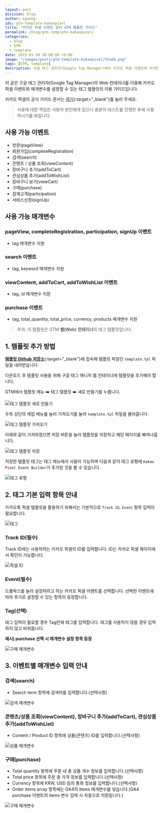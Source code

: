```yaml
---
layout: post
division: blog
author: ogaeng
ids: gtm-template-kakaopixel
title: "카카오 픽셀 이벤트 빌더 GTM 템플릿 가이드"
permalink: /blog/gtm-template-kakaopixel/
categories:
  - blog
  - GTM
  - template
date: 2023-01-30 18:00:00 +9:00
image: "/images/posts/gtm-template-kakaopixel/thumb.png"
tags: [GTM, template]
description: 구글 태그 관리자(Google Tag Manager)에서 카카오 픽셀 이벤트와 마개변수를 손쉽게 추가할 수 있는 태그 템플릿 이용 방법을 안내합니다.
---
```


이 글은 구글 태그 관리자(Google Tag Manager)의 Web 컨테이너를 이용해 카카오 픽셀 이벤트와 매개변수를 설정할 수 있는 태그 템플릿의 이용 가이드입니다.

카카오 픽셀의 공식 가이드 문서는 [여기](https://kakaoad.github.io/kakao-pixel/index.html){:target="\_blank"}를 눌러 주세요.

> 사용에 대한 책임은 사용자 본인에게 있으니 충분히 테스트를 진행한 후에 사용하시기를 바랍니다.

## 사용 가능 이벤트

- 방문(pageView)
- 회원가입(completeRegistration)
- 검색(search)
- 콘텐츠 / 상품 조회(viewContent)
- 장바구니 추가(addToCart)
- 관심상품 추가(addToWishList)
- 장바구니 보기(viewCart)
- 구매(purchase)
- 잠재고객(participation)
- 서비스신청(signUp)

## 사용 가능 매개변수

### pageView, completeRegistration, participation, signUp 이벤트

- tag 매개변수 지원

### search 이벤트

- tag, keyword 매개변수 지원

### viewContent, addToCart, addToWishList 이벤트

- tag, id 매개변수 지원

### purchase 이벤트

- tag, total_quantity, total_price, currency, products 매개변수 지원

> 주의: 이 템플릿은 GTM **웹(Web) 컨테이너**의 태그 템플릿입니다.

## 1. 템플릿 추가 방법

[**템플릿 Github 저장소**](https://github.com/opensource-marketing/kakao-pixel-event-builder-gtm-template){:target="\_blank"}에 접속해 템플릿 파일인 `template.tpl` 파일을 내려받습니다.

다운로드 후 템플릿 사용을 위해 구글 태그 매니저 웹 컨테이너에 템플릿을 추가해야 합니다.

GTM에서 템플릿 메뉴 ➡️ 태그 템플릿 ➡️ 새로 만들기를 누릅니다.

![태그 템플릿 새로 만들기](/images/posts/gtm-template-kakaopixel/01.png)

우측 상단의 케밥 메뉴를 눌러 가져오기를 눌러 `template.tpl` 파일을 불러옵니다.

![태그 템플릿 가져오기](/images/posts/gtm-template-kakaopixel/02.png)

아래와 같이 가져와졌으면 저장 버튼을 눌러 템플릿을 저장하고 해당 페이지를 빠져나옵니다.

![태그 템플릿 저장](/images/posts/gtm-template-kakaopixel/03.png)

저장한 템플릿 태그는 태그 메뉴에서 사용이 가능하며 다음과 같이 태그 유형에 `Kakao Pixel Event Builder`가 추가된 것을 볼 수 있습니다.

![태그 유형](/images/posts/gtm-template-kakaopixel/04.png)

## 2. 태그 기본 입력 항목 안내

카카오톡 픽셀 템플릿을 활용하기 위해서는 기본적으로 `Track ID`, `Event` 항목 입력이 필요합니다.

![태그](/images/posts/gtm-template-kakaopixel/05.png)

### Track ID(필수)

Track ID에는 사용하려는 카카오 픽셀의 ID를 입력합니다. ID는 카카오 픽셀 페이지에서 확인이 가능합니다.

![픽셀 ID](/images/posts/gtm-template-kakaopixel/06.png)

### Event(필수)

드롭박스를 눌러 설정하려고 하는 카카오 픽셀 이벤트를 선택합니다. 선택한 이벤트에 따라 추가로 설정할 수 있는 항목이 등장합니다.

### Tag(선택)

태그 입력이 필요할 경우 Tag란에 태그를 입력합니다. 태그를 사용하지 않을 경우 입력하지 않고 비워둡니다.

**예시) purchase 선택 시 매개변수 설정 항목 등장**

![구매 매개변수](/images/posts/gtm-template-kakaopixel/07.png)

## 3. 이벤트별 매개변수 입력 안내

### 검색(search)

- Search term 항목에 검색어를 입력합니다.(선택사항)

![검색 매개변수](/images/posts/gtm-template-kakaopixel/08.png)

### 콘텐츠/상품 조회(viewContent), 장바구니 추가(addToCart), 관심상품 추가(addToWishList)

- Content / Product ID 항목에 상품(콘텐츠) ID를 입력합니다.(선택사항)

![상품 매개변수](/images/posts/gtm-template-kakaopixel/09.png)

### 구매(purchase)

- Total quantity 항목에 주문 내 총 상품 개수 정보를 입력합니다.(선택사항)
- Total price 항목에 주문 총 가격 정보를 입력합니다.(선택사항)
- Currency 항목에 KRW, USD 등의 통화 정보를 입력합니다.(선택사항)
- Order items array 항목에는 GA4의 items 매개변수를 넣습니다.(GA4 purchase 이벤트의 items 변수 입력 시 자동으로 치환됩니다.)

![구매 매개변수](/images/posts/gtm-template-kakaopixel/10.png)
